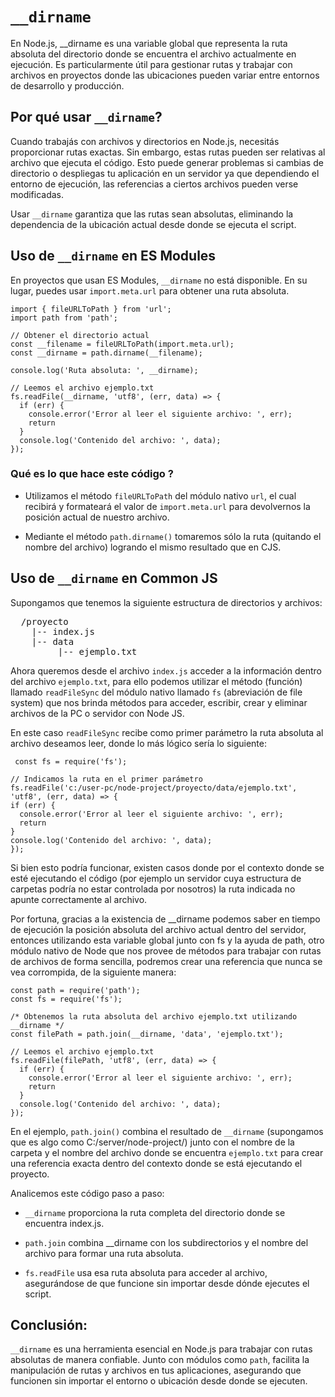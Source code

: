 # `__dirname`

En Node.js, __dirname es una variable global que representa la ruta absoluta del directorio donde se encuentra el archivo actualmente en ejecución. Es particularmente útil para gestionar rutas y trabajar con archivos en proyectos donde las ubicaciones pueden variar entre entornos de desarrollo y producción.  

## Por qué usar `__dirname`?

Cuando trabajás con archivos y directorios en Node.js, necesitás proporcionar rutas exactas. Sin embargo, estas rutas pueden ser relativas al archivo que ejecuta el código. Esto puede generar problemas si cambias de directorio o despliegas tu aplicación en un servidor ya que dependiendo el entorno de ejecución, las referencias a ciertos archivos pueden verse modificadas.

Usar `__dirname` garantiza que las rutas sean absolutas, eliminando la dependencia de la ubicación actual desde donde se ejecuta el script.



## Uso de `__dirname` en ES Modules

En proyectos que usan ES Modules, `__dirname` no está disponible. En su lugar, puedes usar `import.meta.url` para obtener una ruta absoluta.

    import { fileURLToPath } from 'url';
    import path from 'path';

    // Obtener el directorio actual
    const __filename = fileURLToPath(import.meta.url);
    const __dirname = path.dirname(__filename);

    console.log('Ruta absoluta: ', __dirname);

    // Leemos el archivo ejemplo.txt
    fs.readFile(__dirname, 'utf8', (err, data) => {
      if (err) {
        console.error('Error al leer el siguiente archivo: ', err);
        return
      }
      console.log('Contenido del archivo: ', data);
    });


### Qué es lo que hace este código ?

- Utilizamos el método `fileURLToPath` del módulo nativo `url`, el cual recibirá y formateará el valor de `import.meta.url` para devolvernos la posición actual de nuestro archivo.

- Mediante el método `path.dirname()` tomaremos sólo la ruta (quitando el nombre del archivo) logrando el mismo resultado que en CJS.  





## Uso de `__dirname` en Common JS

Supongamos que tenemos la siguiente estructura de directorios y archivos: 

<pre>
  /proyecto
    |-- index.js
    |-- data
         |-- ejemplo.txt
</pre>

Ahora queremos desde el archivo `index.js` acceder a la información dentro del archivo `ejemplo.txt`, para ello podemos utilizar el método (función) llamado `readFileSync` del módulo nativo llamado `fs` (abreviación de file system) que nos brinda métodos para acceder, escribir, crear y eliminar archivos de la PC o servidor con Node JS.  

En este caso `readFileSync` recibe como primer parámetro la ruta absoluta al archivo deseamos leer, donde lo más lógico sería lo siguiente:  
   
   
     const fs = require('fs');

    // Indicamos la ruta en el primer parámetro
    fs.readFile('c:/user-pc/node-project/proyecto/data/ejemplo.txt', 'utf8', (err, data) => {
    if (err) {
      console.error('Error al leer el siguiente archivo: ', err);
      return
    }
    console.log('Contenido del archivo: ', data);
    });


Si bien esto podría funcionar, existen casos donde por el contexto donde se esté ejecutando el código (por ejemplo un servidor cuya estructura de carpetas podría no estar controlada por nosotros) la ruta indicada no apunte correctamente al archivo.  

Por fortuna, gracias a la existencia de __dirname podemos saber en tiempo de ejecución la posición absoluta del archivo actual dentro del servidor, entonces utilizando esta variable global junto con fs y la ayuda de path, otro módulo nativo de Node que nos provee de métodos para trabajar con rutas de archivos de forma sencilla, podremos crear una referencia que nunca se vea corrompida, de la siguiente manera:



    const path = require('path');
    const fs = require('fs');

    /* Obtenemos la ruta absoluta del archivo ejemplo.txt utilizando __dirname */ 
    const filePath = path.join(__dirname, 'data', 'ejemplo.txt');

    // Leemos el archivo ejemplo.txt
    fs.readFile(filePath, 'utf8', (err, data) => {
      if (err) {
        console.error('Error al leer el siguiente archivo: ', err);
        return
      }
      console.log('Contenido del archivo: ', data);
    });


En el ejemplo, `path.join()` combina el resultado de `__dirname` (supongamos que es algo como C:/server/node-project/) junto con el nombre de la carpeta y el nombre del archivo donde se encuentra `ejemplo.txt` para crear una referencia exacta dentro del contexto donde se está ejecutando el proyecto.

Analicemos este código paso a paso:  

  - `__dirname` proporciona la ruta completa del directorio donde se encuentra index.js.  
    
  - `path.join` combina __dirname con los subdirectorios y el nombre del archivo para formar una ruta absoluta.  
    
  - `fs.readFile` usa esa ruta absoluta para acceder al archivo, asegurándose de que funcione sin importar desde dónde ejecutes el script.  



## Conclusión:  

`__dirname` es una herramienta esencial en Node.js para trabajar con rutas absolutas de manera confiable. Junto con módulos como `path`, facilita la manipulación de rutas y archivos en tus aplicaciones, asegurando que funcionen sin importar el entorno o ubicación desde donde se ejecuten.
